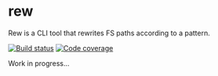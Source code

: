 # rew

Rew is a CLI tool that rewrites FS paths according to a pattern.

[![Build status](https://travis-ci.com/jpikl/rew.svg?branch=master)](https://travis-ci.com/github/jpikl/rew)
[![Code coverage](https://codecov.io/gh/jpikl/rew/branch/master/graph/badge.svg)](https://codecov.io/gh/jpikl/rew)

Work in progress...
